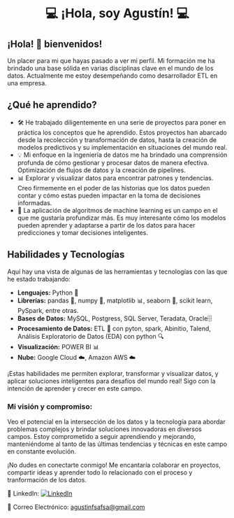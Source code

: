 <p align="center">
  <img src="https://media.istockphoto.com/id/1278527193/vector/vector-illustration-of-a-man-sitting-at-a-computer-a-system-administrator-in-a-data-center.jpg?s=612x612&w=0&k=20&c=w5XT-bIa4ceeHyVkBuomxW4qMWmi3sQC0XZ_9jzF_QY=" alt="">
</p>

<div align="center">
  <h1>💻 ¡Hola, soy Agustín! 💻</h1>
</div> 

## ¡Hola! 👋 bienvenidos!

Un placer para mi que hayas pasado a ver mi perfil. Mi formación me ha brindado una base sólida en varias disciplinas clave en el mundo de los datos. Actualmente me estoy desempeñando como desarrollador ETL en una empresa.

## ¿Qué he aprendido?

- 🛠️ He trabajado diligentemente en una serie de proyectos para poner en práctica los conceptos que he aprendido. Estos proyectos han abarcado desde la recolección y transformación de datos, hasta la creación de modelos predictivos y su implementación en situaciones del mundo real.
- 💡 Mi enfoque en la ingeniería de datos me ha brindado una comprensión profunda de cómo gestionar y procesar datos de manera efectiva. Optimización de flujos de datos y la creación de pipelines.
- 📊 Explorar y visualizar datos para encontrar patrones y tendencias. Creo firmemente en el poder de las historias que los datos pueden contar y cómo estas pueden impactar en la toma de decisiones informadas.
- 🤖 La aplicación de algoritmos de machine learning es un campo en el que me gustaría profundizar más. Es muy interesante cómo los modelos pueden aprender y adaptarse a partir de los datos para hacer predicciones y tomar decisiones inteligentes.
## Habilidades y Tecnologías

Aquí hay una vista de algunas de las herramientas y tecnologías con las que he estado trabajando:

- **Lenguajes:** Python 🐍
- **Librerías:** pandas 🐼, numpy 🔢, matplotlib 📊, seaborn 🌈, scikit learn, PySpark, entre otras.
- **Bases de Datos:** MySQL, Postgress, SQL Server, Teradata, Oracle🗄️
- **Procesamiento de Datos:** ETL 🔄 con pyton, spark, Abinitio, Talend, Análisis Exploratorio de Datos (EDA) con python 🔍
- **Visualización:** POWER BI 📊
- **Nube:** Google Cloud ☁️, Amazon AWS ☁️

¡Estas habilidades me permiten explorar, transformar y visualizar datos, y aplicar soluciones inteligentes para desafíos del mundo real! Sigo con la intención de aprender y crecer en este campo.

### Mi visión y compromiso:

Veo el potencial en la intersección de los datos y la tecnología para abordar problemas complejos y brindar soluciones innovadoras en diversos campos. Estoy comprometido a seguir aprendiendo y mejorando, manteniéndome al tanto de las últimas tendencias y técnicas en este campo en constante evolución.

¡No dudes en conectarte conmigo! Me encantaría colaborar en proyectos, compartir ideas y aprender todo lo relacionado con el proceso y tranformación de los datos.


🔗 LinkedIn: [![LinkedIn](https://img.shields.io/badge/LinkedIn-Connect-blue)](https://www.linkedin.com/in/agustin-ramirez-fsa1987)

📧 Correo Electrónico: agustinfsafsa@gmail.com






